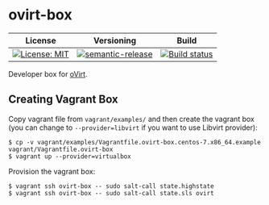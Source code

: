 # ovirt-box

| License | Versioning | Build |
| ------- | ---------- | ----- |
| [![License: MIT](https://img.shields.io/badge/License-MIT-yellow.svg)](https://opensource.org/licenses/MIT) | [![semantic-release](https://img.shields.io/badge/%20%20%F0%9F%93%A6%F0%9F%9A%80-semantic--release-e10079.svg)](https://github.com/semantic-release/semantic-release) | [![Build status](https://ci.appveyor.com/api/projects/status/2vd8f1uj6ycw74ke/branch/master?svg=true)](https://ci.appveyor.com/project/nikAizuddin/ovirt-box/branch/master) |

Developer box for [oVirt](https://github.com/oVirt).


## Creating Vagrant Box

Copy vagrant file from `vagrant/examples/` and then create the vagrant box (you can change to `--provider=libvirt` if you want to use Libvirt provider):
```
$ cp -v vagrant/examples/Vagrantfile.ovirt-box.centos-7.x86_64.example vagrant/Vagrantfile.ovirt-box
$ vagrant up --provider=virtualbox
```

Provision the vagrant box:
```
$ vagrant ssh ovirt-box -- sudo salt-call state.highstate
$ vagrant ssh ovirt-box -- sudo salt-call state.sls ovirt
```
